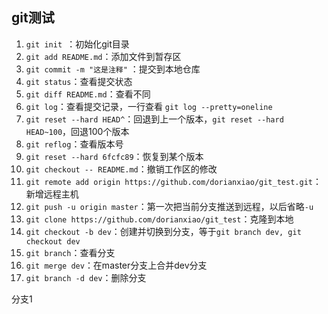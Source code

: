## git测试

1. ```git init ```：初始化git目录
2. ```git add README.md```：添加文件到暂存区
3. ```git commit -m "这是注释"``` ：提交到本地仓库
4. ```git status```：查看提交状态
5. ```git diff README.md```：查看不同
6. ```git log```：查看提交记录，一行查看 ```git log --pretty=oneline```
7. ```git reset --hard HEAD^```：回退到上一个版本，```git reset --hard HEAD~100```，回退100个版本
8. ```git reflog```：查看版本号
9. ```git reset --hard 6fcfc89```：恢复到某个版本
10. ```git checkout -- README.md```：撤销工作区的修改
11. ```git remote add origin https://github.com/dorianxiao/git_test.git```：新增远程主机
12. ```git push -u origin master```：第一次把当前分支推送到远程，以后省略```-u```
13. ```git clone https://github.com/dorianxiao/git_test```：克隆到本地
14. ```git checkout -b dev```：创建并切换到分支，等于```git branch dev, git checkout dev```
15. ```git branch```：查看分支
16. ```git merge dev```：在master分支上合并dev分支
17. ```git branch -d dev```：删除分支

分支1
